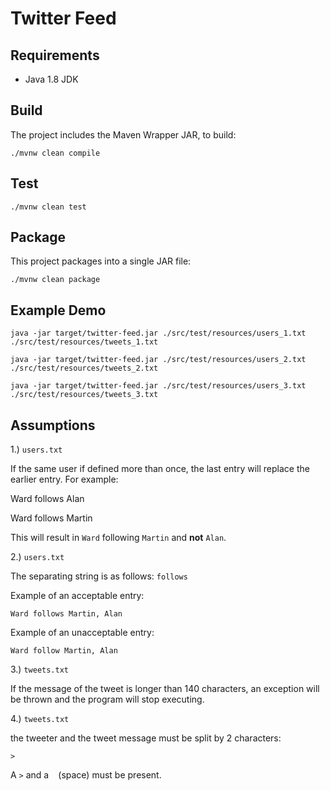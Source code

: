 # Twitter Feed

## Requirements

* Java 1.8 JDK

## Build

The project includes the Maven Wrapper JAR, to build:

`./mvnw clean compile`

## Test

`./mvnw clean test`

## Package

This project packages into a single JAR file:

`./mvnw clean package`

## Example Demo

`java -jar target/twitter-feed.jar ./src/test/resources/users_1.txt ./src/test/resources/tweets_1.txt`

`java -jar target/twitter-feed.jar ./src/test/resources/users_2.txt ./src/test/resources/tweets_2.txt`

`java -jar target/twitter-feed.jar ./src/test/resources/users_3.txt ./src/test/resources/tweets_3.txt`

## Assumptions

1.) `users.txt`

If the same user if defined more than once, the last entry will replace the earlier entry.
For example:

Ward follows Alan

Ward follows Martin

This will result in `Ward` following `Martin` and **not** `Alan`.

2.) `users.txt`

The separating string is as follows: ` follows `

Example of an acceptable entry:

`Ward follows Martin, Alan`

Example of an unacceptable entry:

`Ward follow Martin, Alan`

3.) `tweets.txt`

If the message of the tweet is longer than 140 characters, an exception will be thrown
and the program will stop executing.

4.) `tweets.txt`

the tweeter and the tweet message must be split by 2 characters:

`> `

A `>` and a ` ` (space)  must be present.
